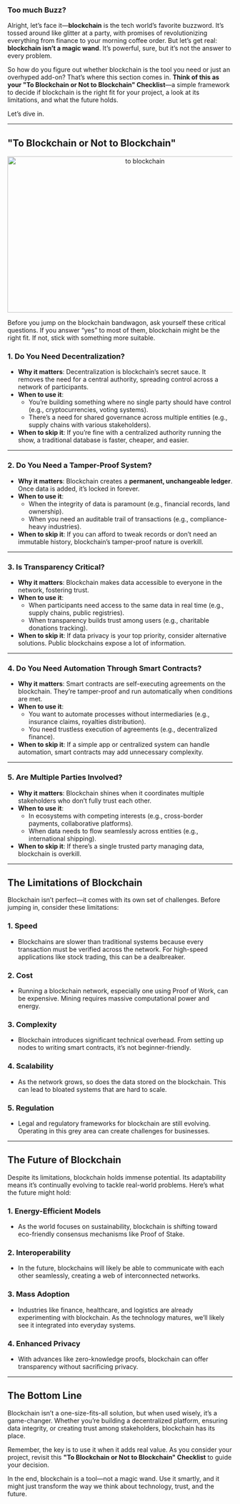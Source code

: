 ### Too much Buzz?

Alright, let’s face it—**blockchain** is the tech world’s favorite buzzword. It’s tossed around like glitter at a party, with promises of revolutionizing everything from finance to your morning coffee order. But let’s get real: **blockchain isn’t a magic wand**. It’s powerful, sure, but it’s not the answer to every problem.

So how do you figure out whether blockchain is the tool you need or just an overhyped add-on? That’s where this section comes in. **Think of this as your "To Blockchain or Not to Blockchain" Checklist**—a simple framework to decide if blockchain is the right fit for your project, a look at its limitations, and what the future holds.

Let’s dive in.

---

## **"To Blockchain or Not to Blockchain"**

<p align="center">
    <img src="https://raw.githubusercontent.com/The-Web3-Compass/web3-compass-data-repository/refs/heads/main/basecamp/blockchain-starterpack/images/when-to-use-blockchain/guide/hamlet.gif" alt="to blockchain" width="600" height="350" />
</p>

Before you jump on the blockchain bandwagon, ask yourself these critical questions. If you answer “yes” to most of them, blockchain might be the right fit. If not, stick with something more suitable.

### **1. Do You Need Decentralization?**

- **Why it matters**: Decentralization is blockchain’s secret sauce. It removes the need for a central authority, spreading control across a network of participants.
- **When to use it**:
    - You’re building something where no single party should have control (e.g., cryptocurrencies, voting systems).
    - There’s a need for shared governance across multiple entities (e.g., supply chains with various stakeholders).
- **When to skip it**: If you’re fine with a centralized authority running the show, a traditional database is faster, cheaper, and easier.

---

### **2. Do You Need a Tamper-Proof System?**

- **Why it matters**: Blockchain creates a **permanent, unchangeable ledger**. Once data is added, it’s locked in forever.
- **When to use it**:
    - When the integrity of data is paramount (e.g., financial records, land ownership).
    - When you need an auditable trail of transactions (e.g., compliance-heavy industries).
- **When to skip it**: If you can afford to tweak records or don’t need an immutable history, blockchain’s tamper-proof nature is overkill.

---

### **3. Is Transparency Critical?**

- **Why it matters**: Blockchain makes data accessible to everyone in the network, fostering trust.
- **When to use it**:
    - When participants need access to the same data in real time (e.g., supply chains, public registries).
    - When transparency builds trust among users (e.g., charitable donations tracking).
- **When to skip it**: If data privacy is your top priority, consider alternative solutions. Public blockchains expose a lot of information.

---

### **4. Do You Need Automation Through Smart Contracts?**

- **Why it matters**: Smart contracts are self-executing agreements on the blockchain. They’re tamper-proof and run automatically when conditions are met.
- **When to use it**:
    - You want to automate processes without intermediaries (e.g., insurance claims, royalties distribution).
    - You need trustless execution of agreements (e.g., decentralized finance).
- **When to skip it**: If a simple app or centralized system can handle automation, smart contracts may add unnecessary complexity.

---

### **5. Are Multiple Parties Involved?**

- **Why it matters**: Blockchain shines when it coordinates multiple stakeholders who don’t fully trust each other.
- **When to use it**:
    - In ecosystems with competing interests (e.g., cross-border payments, collaborative platforms).
    - When data needs to flow seamlessly across entities (e.g., international shipping).
- **When to skip it**: If there’s a single trusted party managing data, blockchain is overkill.

---

## **The Limitations of Blockchain**

Blockchain isn’t perfect—it comes with its own set of challenges. Before jumping in, consider these limitations:

### **1. Speed**

- Blockchains are slower than traditional systems because every transaction must be verified across the network. For high-speed applications like stock trading, this can be a dealbreaker.

### **2. Cost**

- Running a blockchain network, especially one using Proof of Work, can be expensive. Mining requires massive computational power and energy.

### **3. Complexity**

- Blockchain introduces significant technical overhead. From setting up nodes to writing smart contracts, it’s not beginner-friendly.

### **4. Scalability**

- As the network grows, so does the data stored on the blockchain. This can lead to bloated systems that are hard to scale.

### **5. Regulation**

- Legal and regulatory frameworks for blockchain are still evolving. Operating in this grey area can create challenges for businesses.

---

## **The Future of Blockchain**

Despite its limitations, blockchain holds immense potential. Its adaptability means it’s continually evolving to tackle real-world problems. Here’s what the future might hold:

### **1. Energy-Efficient Models**

- As the world focuses on sustainability, blockchain is shifting toward eco-friendly consensus mechanisms like Proof of Stake.

### **2. Interoperability**

- In the future, blockchains will likely be able to communicate with each other seamlessly, creating a web of interconnected networks.

### **3. Mass Adoption**

- Industries like finance, healthcare, and logistics are already experimenting with blockchain. As the technology matures, we’ll likely see it integrated into everyday systems.

### **4. Enhanced Privacy**

- With advances like zero-knowledge proofs, blockchain can offer transparency without sacrificing privacy.

---

## **The Bottom Line**

Blockchain isn’t a one-size-fits-all solution, but when used wisely, it’s a game-changer. Whether you’re building a decentralized platform, ensuring data integrity, or creating trust among stakeholders, blockchain has its place.

Remember, the key is to use it when it adds real value. As you consider your project, revisit this **"To Blockchain or Not to Blockchain" Checklist** to guide your decision.

In the end, blockchain is a tool—not a magic wand. Use it smartly, and it might just transform the way we think about technology, trust, and the future.